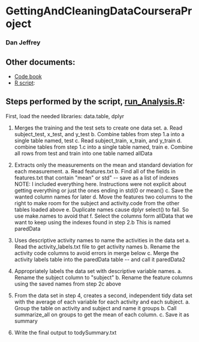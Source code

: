 # GettingAndCleaningDataCourseraProject
### Dan Jeffrey

## Other documents:
* [Code book](https://github.com/danjeffrey/GettingAndCleaningDataCourseraProject/blob/master/CodeBook.md)
* [R script](https://github.com/danjeffrey/GettingAndCleaningDataCourseraProject/blob/master/run_analysis.R):

## Steps performed by the script, [run_Analysis.R](https://github.com/danjeffrey/GettingAndCleaningDataCourseraProject/blob/master/run_analysis.R):

First, load the needed libraries: data.table, dplyr

1. Merges the training and the test sets to create one data set.
	a. Read subject_test, x_test, and y_test
	b. Combine tables from step 1.a into a single table named, test
	c. Read subject_train, x_train, and y_train
	d. combine tables from step 1.c into a single table named, train
	e. Combine all rows from test and train into one table named allData

2. Extracts only the measurements on the mean and standard deviation for each measurement.
	a. Read features.txt 
	b. Find all of the fields in features.txt that contain "mean" or std" -- save as a list of indexes
		NOTE: I included everything here. Instructions were not explicit about getting everything or just the ones ending in std(0 or mean() 
	c. Save the wanted column names for later
	d. Move the features two columns to the right to make room for the subject and activity.code from the other tables loaded above
	e. Duplicate names cause dplyr select() to fail. So use make.names to avoid that
	f. Select the columns form allData that we want to keep using the indexes found in step 2.b
		This is named paredData
	
3. Uses descriptive activity names to name the activities in the data set
	a. Read the activity_labels.txt file to get activity names
	b. Rename the activity code columns to avoid errors in merge below
	c. Merge the activity labels table into the paredData table -- and call it paredData2

4. Appropriately labels the data set with descriptive variable names.
	a. Rename the subject column to "subject"
	b. Rename the feature columns using the saved names from step 2c above

5. From the data set in step 4, creates a second, independent tidy data set with the average of each variable for each activity and each subject.
	a. Group the table on activity and subject and name it groups
	b. Call summarize_all on groups to get the mean of each column.
	c. Save it as summary

6. Write the final output to todySummary.txt

	





